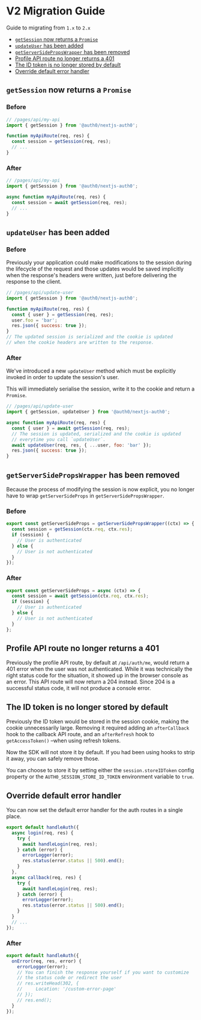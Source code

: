 # V2 Migration Guide

Guide to migrating from `1.x` to `2.x`

- [`getSession` now returns a `Promise`](#getsession-now-returns-a-promise)
- [`updateUser` has been added](#updateuser-has-been-added)
- [`getServerSidePropsWrapper` has been removed](#getserversidepropswrapper-has-been-removed)
- [Profile API route no longer returns a 401](#profile-api-route-no-longer-returns-a-401)
- [The ID token is no longer stored by default](#the-id-token-is-no-longer-stored-by-default)
- [Override default error handler](#override-default-error-handler)

## `getSession` now returns a `Promise`

### Before

```js
// /pages/api/my-api
import { getSession } from '@auth0/nextjs-auth0';

function myApiRoute(req, res) {
  const session = getSession(req, res);
  // ...
}
```

### After

```js
// /pages/api/my-api
import { getSession } from '@auth0/nextjs-auth0';

async function myApiRoute(req, res) {
  const session = await getSession(req, res);
  // ...
}
```

## `updateUser` has been added

### Before

Previously your application could make modifications to the session during the lifecycle of the request and those updates would be saved implicitly when the response's headers were written, just before delivering the response to the client.

```js
// /pages/api/update-user
import { getSession } from '@auth0/nextjs-auth0';

function myApiRoute(req, res) {
  const { user } = getSession(req, res);
  user.foo = 'bar';
  res.json({ success: true });
}
// The updated session is serialized and the cookie is updated
// when the cookie headers are written to the response.
```

### After

We've introduced a new `updateUser` method which must be explicitly invoked in order to update the session's user.

This will immediately serialise the session, write it to the cookie and return a `Promise`.

```js
// /pages/api/update-user
import { getSession, updateUser } from '@auth0/nextjs-auth0';

async function myApiRoute(req, res) {
  const { user } = await getSession(req, res);
  // The session is updated, serialized and the cookie is updated
  // everytime you call `updateUser`.
  await updateUser(req, res, { ...user, foo: 'bar' });
  res.json({ success: true });
}
```

## `getServerSidePropsWrapper` has been removed

Because the process of modifying the session is now explicit, you no longer have to wrap `getServerSideProps` in `getServerSidePropsWrapper`.

### Before

```js
export const getServerSideProps = getServerSidePropsWrapper((ctx) => {
  const session = getSession(ctx.req, ctx.res);
  if (session) {
    // User is authenticated
  } else {
    // User is not authenticated
  }
});
```

### After

```js
export const getServerSideProps = async (ctx) => {
  const session = await getSession(ctx.req, ctx.res);
  if (session) {
    // User is authenticated
  } else {
    // User is not authenticated
  }
};
```

## Profile API route no longer returns a 401

Previously the profile API route, by default at `/api/auth/me`, would return a 401 error when the user was not authenticated. While it was technically the right status code for the situation, it showed up in the browser console as an error. This API route will now return a 204 instead. Since 204 is a successful status code, it will not produce a console error.

## The ID token is no longer stored by default

Previously the ID token would be stored in the session cookie, making the cookie unnecessarily large. Removing it required adding an `afterCallback` hook to the callback API route, and an `afterRefresh` hook to `getAccessToken()` –when using refresh tokens.

Now the SDK will not store it by default. If you had been using hooks to strip it away, you can safely remove those.

You can choose to store it by setting either the `session.storeIDToken` config property or the `AUTH0_SESSION_STORE_ID_TOKEN` environment variable to `true`.

## Override default error handler

You can now set the default error handler for the auth routes in a single place.

```js
export default handleAuth({
  async login(req, res) {
    try {
      await handleLogin(req, res);
    } catch (error) {
      errorLogger(error);
      res.status(error.status || 500).end();
    }
  },
  async callback(req, res) {
    try {
      await handleLogin(req, res);
    } catch (error) {
      errorLogger(error);
      res.status(error.status || 500).end();
    }
  }
  // ...
});
```

### After

```js
export default handleAuth({
  onError(req, res, error) {
    errorLogger(error);
    // You can finish the response yourself if you want to customize
    // the status code or redirect the user
    // res.writeHead(302, {
    //     Location: '/custom-error-page'
    // });
    // res.end();
  }
});
```
